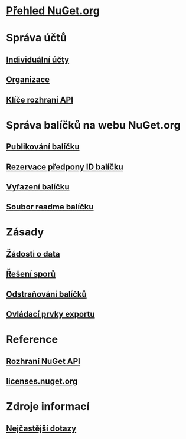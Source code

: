 # [Přehled NuGet.org](overview-nuget-org.md)
# Správa účtů
## [Individuální účty](individual-accounts.md)
## [Organizace](organizations-on-nuget-org.md)
## [Klíče rozhraní API](scoped-api-keys.md)
# Správa balíčků na webu NuGet.org
## [Publikování balíčku](publish-a-package.md)
## [Rezervace předpony ID balíčku](id-prefix-reservation.md)
## [Vyřazení balíčku](deprecate-packages.md)
## [Soubor readme balíčku](package-readme-on-nuget-org.md)
# Zásady
## [Žádosti o data](policies/Data-requests.md)
## [Řešení sporů](policies/dispute-resolution.md)
## [Odstraňování balíčků](policies/deleting-packages.md)
## [Ovládací prvky exportu](policies/export-control.md)
# Reference
## [Rozhraní NuGet API](../api/overview.md)
## [licenses.nuget.org](licenses.nuget.org.md)
# Zdroje informací
## [Nejčastější dotazy](nuget-org-faq.yml)
